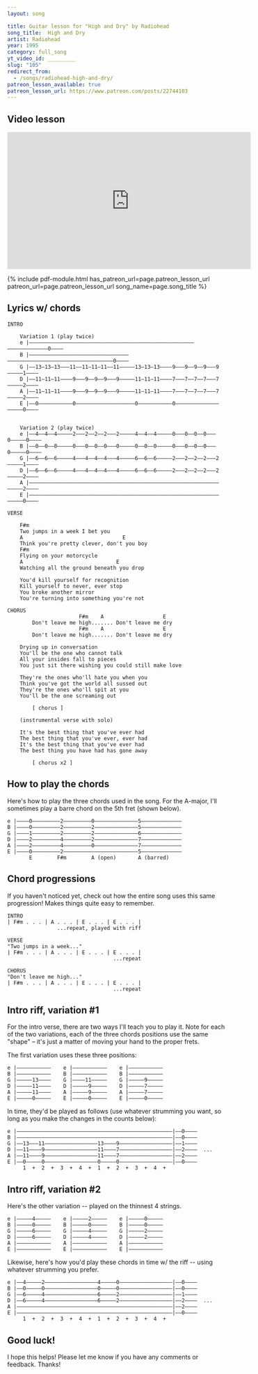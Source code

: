 ```yaml
---
layout: song

title: Guitar lesson for "High and Dry" by Radiohead
song_title:  High and Dry
artist: Radiohead
year: 1995
category: full_song
yt_video_id: _________
slug: "105"
redirect_from:
  - /songs/radiohead-high-and-dry/
patreon_lesson_available: true
patreon_lesson_url: https://www.patreon.com/posts/22744103
---
```


## Video lesson

<iframe width="560" height="315" src="https://www.youtube.com/embed/2kMdMlChgpM?showinfo=0" frameborder="0" allowfullscreen></iframe>

{% include pdf-module.html has_patreon_url=page.patreon_lesson_url patreon_url=page.patreon_lesson_url song_name=page.song_title %}

## Lyrics w/ chords

    INTRO

        Variation 1 (play twice)
        e |——————–––––––––––––––————–––––––——————–––––––––––––––————–––––––––0––––
        B |——————————––––––––––––––––––––––——————————––––––––––––––––––––––––0––––
        G |——13—13—13–––11—–11–11—11—–11—––——13—13—13––––9—––9––9—–9—––9—––––1––––
        D |——11—11—11–––—9—–—9–—9——9—–—9—––——11—11—11–––—7—–—7–—7——7—–—7—––––2––––
        A |——11—11—11–––—9—–—9–—9——9—–—9—––——11—11—11–––—7—–—7–—7——7—–—7—––––2––––
        E |——0———––––––––0—–––––––––––––—––——0———––––––––0—–––––––––––––—––––0––––


        Variation 2 (play twice)
        e |——4——4––4–––––2–––2––2——2–––2–––——4——4––4–––––0–––0––0——0–––0–––––0––––
        B |——0——0——0—––––0–––0––0––0–––0–––——0——0——0—––––0–––0––0––0–––0–––––0––––
        G |——6–—6–—6–––––4—––4––4—–4—––4—––——6–—6–—6–––––2—––2––2—–2—––2—––––1––––
        D |——6–—6–—6–––––4—––4––4—–4—––4—––——6–—6–—6–––––2—––2––2—–2—––2—––––2––––
        A |——––—––—–––––––—––––––—––—–––—––——––—––—–––––––—––––––—––—–––—––––2––––
        E |——–——––––––––––—–––––––––––––—––——–——––––––––––—–––––––––––––—––––0––––

    VERSE

        F#m
        Two jumps in a week I bet you
        A                                E
        Think you're pretty clever, don't you boy
        F#m
        Flying on your motorcycle
        A                              E
        Watching all the ground beneath you drop

        You'd kill yourself for recognition
        Kill yourself to never, ever stop
        You broke another mirror
        You're turning into something you're not

    CHORUS
                           F#m    A                   E
            Don't leave me high....... Don't leave me dry
                           F#m    A                   E
            Don't leave me high....... Don't leave me dry

        Drying up in conversation
        You'll be the one who cannot talk
        All your insides fall to pieces
        You just sit there wishing you could still make love

        They're the ones who'll hate you when you
        Think you've got the world all sussed out
        They're the ones who'll spit at you
        You'll be the one screaming out

            [ chorus ]

        (instrumental verse with solo)

        It's the best thing that you've ever had
        The best thing that you've ever, ever had
        It's the best thing that you've ever had
        The best thing you have had has gone away

            [ chorus x2 ]


## How to play the chords

Here's how to play the three chords used in the song. For the A-major, I'll sometimes play a barre chord on the 5th fret (shown below).

    e |————0—————————2—————————0——————————————5—————————————
    B |————0—————————2—————————2——————————————5—————————————
    G |————1—————————2—————————2——————————————6—————————————
    D |————2—————————4—————————2——————————————7—————————————
    A |————2—————————4—————————0——————————————7—————————————
    E |————0—————————2————————————————————————5—————————————
           E        F#m        A (open)       A (barred)

## Chord progressions

If you haven't noticed yet, check out how the entire song uses this same progression! Makes things quite easy to remember.

    INTRO
    | F#m . . . | A . . . | E . . . | E . . . |
                    ...repeat, played with riff

    VERSE
    "Two jumps in a week..."
    | F#m . . . | A . . . | E . . . | E . . . |
                                      ...repeat

    CHORUS
    "Don't leave me high..."
    | F#m . . . | A . . . | E . . . | E . . . |
                                      ...repeat

## Intro riff, variation #1

For the intro verse, there are two ways I'll teach you to play it. Note for each of the two variations, each of the three chords positions use the same "shape" – it's just a matter of moving your hand to the proper frets.

The first variation uses these three positions:

    e |—–––————–––    e |––—————––––    e |–––———–––––
    B |—–––————–––    B |––—————––––    B |–––———–––––
    G |—–––—13—–––    G |––——11—––––    G |–––——9–––––
    D |—–––—11—–––    D |––———9—––––    D |–––——7–––––
    A |—–––—11—–––    A |––———9—––––    A |–––——7–––––
    E |—–––—0——–––    E |––———0—––––    E |–––——0–––––

In time, they'd be played as follows (use whatever strumming you want, so long as you make the changes in the counts below):

    e |——————————–––––––––––––––————–————––––––––––––––––|–—0—–––
    B |——————————–––––––––––––––————–————––––––––––––––––|–—0—–––
    G |——13———11—–––––––––––––––—13—–——9—––––––––––––––––|–—1—–––
    D |——11————9—–––––––––––––––—11—–——7—––––––––––––––––|–—2—–––  ...
    A |——11————9—–––––––––––––––—11—–——7—––––––––––––––––|–—2—–––
    E |——0—————0—–––––––––––––––—0——–——0—––––––––––––––––|–—0—–––
         1  +  2  +  3  +  4  +  1  +  2  +  3  +  4  +

## Intro riff, variation #2

Here's the other variation -- played on the thinnest 4 strings.

    e |—–––—4——–––    e |—–––—2——–––    e |—–––—0——–––
    B |—–––—0——–––    B |—–––—0——–––    B |—–––—0——–––
    G |—–––—6–—–––    G |—–––—4–—–––    G |—–––—2–—–––
    D |—–––—6–—–––    D |—–––—4–—–––    D |—–––—2–—–––
    A |—–––—––—–––    A |—–––—––—–––    A |—–––—––—–––
    E |—–––—–——–––    E |—–––—–——–––    E |—–––—–——–––

Likewise, here's how you'd play these chords in time w/ the riff -- using whatever strumming you prefer.

    e |——4—————2—–––––––––––––––—4——–——0—––––––––––––––––|–—0—–––
    B |——0—————0—–––––––––––––––—0——–——0—––––––––––––––––|–—0—–––
    G |——6–———–4—–––––––––––––––—6–—–——2—––––––––––––––––|–—1—–––
    D |——6–————4—–––––––––––––––—6–—–——2—––––––––––––––––|–—2—–––  ...
    A |——––————–—–––––––––––––––—––—–——–—––––––––––––––––|–—2—–––
    E |——–———————–––––––––––––––————–————––––––––––––––––|–—0—–––
         1  +  2  +  3  +  4  +  1  +  2  +  3  +  4  +  

## Good luck!

I hope this helps! Please let me know if you have any comments or feedback. Thanks!
